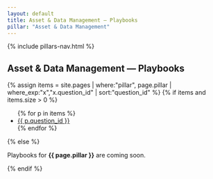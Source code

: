```yaml
---
layout: default
title: Asset & Data Management — Playbooks
pillar: "Asset & Data Management"
---
```


{% include pillars-nav.html %}

## Asset & Data Management — Playbooks

{% assign items = site.pages | where:"pillar", page.pillar | where_exp:"x","x.question_id" | sort:"question_id" %}
{% if items and items.size > 0 %}
<ul>
{% for p in items %}
<li><a href="{{ p.url | relative_url }}">{{ p.question_id }}</a></li>
{% endfor %}
</ul>
{% else %}
<p>Playbooks for <strong>{{ page.pillar }}</strong> are coming soon.</p>
{% endif %}
